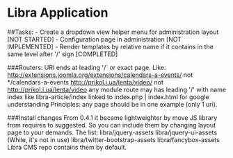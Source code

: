 Libra Application
=======================

##Tasks:
    - Create a dropdown view helper menu for administration layout [NOT STARTED]
    - Configuration page in administration [NOT IMPLEMENTED]
    - Render templates by relative name if it contains in the same level after '/' sign [COMPLETED]


###Routers:
    URI ends at leading '/` or exact page. Like:
        http://extensions.joomla.org/extensions/calendars-a-events/ not */calendars-a-events
        http://prikol.i.ua/lenta/video/     not http://prikol.i.ua/lenta/video
    any module route may has leading '/' with name index like libra-article/index linked to index.php | index.html for google understanding
    Principles: any page should be in one example (only 1 uri).

###Install changes
    From 0.4.1 it became lightweighter by move JS library from requires to suggested. So you can include them by changing
        layout page to your demands.
    The list:
        libra/jquery-assets
        libra/jquery-ui-assets (While, it's not in use)
        libra/twitter-bootstrap-assets
        libra/fancybox-assets
    Libra CMS repo contains them by default.